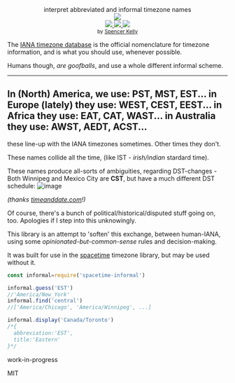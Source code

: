 <div align="center">

  <div>interpret abbreviated and informal timezone names</div>
  <div><img src="https://cloud.githubusercontent.com/assets/399657/23590290/ede73772-01aa-11e7-8915-181ef21027bc.png" /></div>

  <div align="center">
    <a href="https://npmjs.org/package/spacetime-informal">
      <img src="https://img.shields.io/npm/v/spacetime-informal.svg?style=flat-square" />
    </a>
    <a href="https://codecov.io/gh/spencermountain/spacetime-informal">
      <img src="https://codecov.io/gh/spencermountain/spacetime-informal/branch/master/graph/badge.svg" />
    </a>
    <a href="https://unpkg.com/spacetime-informal/builds/spacetime-informal.min.js">
      <img src="https://badge-size.herokuapp.com/spencermountain/spacetime-informal/master/builds/spacetime-informal.min.js" />
    </a>
  </div>

  <sub>
    by
    <a href="https://spencermountain.github.io/">Spencer Kelly</a>
  </sub>
</div>
<p></p>

The [IANA timezone database](https://www.iana.org/time-zones) is the official nomenclature for timezone information, and is what you should use, whenever possible.

Humans though, *are goofballs*, and use a whole different informal scheme.

---
In (North) America, we use:  **PST, MST, EST**...
in Europe (lately) they use: **WEST, CEST, EEST**...
in Africa they use:          **EAT, CAT, WAST**...
in Australia they use:       **AWST, AEDT, ACST**...
---

these line-up with the IANA timezones sometimes. Other times they don't.

These names collide all the time, (like IST - *irish/indian* stardard time).

These names produce all-sorts of ambiguities, regarding DST-changes -
Both Winnipeg and Mexico City are **CST**, but have a much different DST schedule:
![image](https://user-images.githubusercontent.com/399657/52489224-b34d0e00-2b8f-11e9-9de8-0688bec52464.png)

*(thanks [timeanddate.com](https://www.timeanddate.com)!)*

Of course, there's a bunch of political/historical/disputed stuff going on, too. Apologies if I step into this unknowingly.

This library is an attempt to 'soften' this exchange, between human-IANA, using some *opinionated-but-common-sense* rules and decision-making.

It was built for use in the [spacetime](https://github.com/spencermountain/spacetime) timezone library, but may be used without it.

```js
const informal=require('spacetime-informal')

informal.guess('EST')
//'America/New_York'
informal.find('central')
//['America/Chicago', 'America/Winnipeg', ...]

informal.display('Canada/Toronto')
/*{
  abbreviation:'EST',
  title:'Eastern'
}*/
```

work-in-progress

MIT
